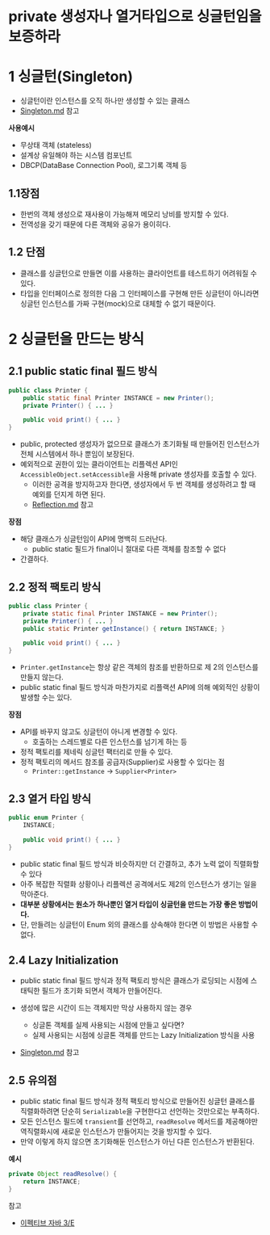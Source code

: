 # private 생성자나 열거타입으로 싱글턴임을 보증하라



# 1 싱글턴(Singleton)

* 싱글턴이란 인스턴스를 오직 하나만 생성할 수 있는 클래스
* [Singleton.md](../../../../Design-Pattern/Singleton/Singleton.md) 참고



**사용예시**

- 무상태 객체 (stateless)
- 설계상 유일해야 하는 시스템 컴포넌트
- DBCP(DataBase Connection Pool), 로그기록 객체 등



## 1.1장점

* 한번의 객체 생성으로 재사용이 가능해져 메모리 낭비를 방지할 수 있다.
* 전역성을 갖기 때문에 다른 객체와 공유가 용이히다.



## 1.2 단점

* 클래스를 싱글턴으로 만들면 이를 사용하는 클라이언트를 테스트하기 어려워질 수 있다. 
* 타입을 인터페이스로 정의한 다음 그 인터페이스를 구현해 만든 싱글턴이 아니라면 싱글턴 인스턴스를 가짜 구현(mock)으로 대체할 수 없기 때문이다.



# 2 싱글턴을 만드는 방식



## 2.1 public static final 필드 방식

```java
public class Printer {
    public static final Printer INSTANCE = new Printer();
    private Printer() { ... }

    public void print() { ... }
}
```

* public, protected 생성자가 없으므로 클래스가 초기화될 때 만들어진 인스턴스가 전체 시스템에서 하나 뿐임이 보장된다.
* 예외적으로 권한이 있는 클라이언트는 리플렉션 API인 `AccessibleObject.setAccessible`을 사용해 private 생성자를 호출할 수 있다. 
  * 이러한 공격을 방지하고자 한다면, 생성자에서 두 번 객체를 생성하려고 할 때 예외를 던지게 하면 된다.
  * [Reflection.md](../../Reflection/Reflection.md) 참고

**장점**

- 해당 클래스가 싱글턴임이 API에 명백히 드러난다.
  - public static 필드가 final이니 절대로 다른 객체를 참조할 수 없다 
- 간결하다.



## 2.2 정적 팩토리 방식

```java
public class Printer {
    private static final Printer INSTANCE = new Printer();
    private Printer() { ... }
    public static Printer getInstance() { return INSTANCE; }

    public void print() { ... }
}
```

* `Printer.getInstance`는 항상 같은 객체의 참조를 반환하므로 제 2의 인스턴스를 만들지 않는다. 
* public static final 필드 방식과 마찬가지로 리플랙션 API에 의해 예외적인 상황이 발생할 수는 있다.



**장점**

- API를 바꾸지 않고도 싱글턴이 아니게 변경할 수 있다.
  - 호출하는 스레드별로 다른 인스턴스를 넘기게 하는 등
- 정적 팩토리를 제네릭 싱글턴 팩터리로 만들 수 있다.
- 정적 팩토리의 메서드 참조를 공급자(Supplier)로 사용할 수 있다는 점
  - `Printer::getInstance` -> `Supplier<Printer>`





## 2.3 열거 타입 방식

```java
public enum Printer {
    INSTANCE;

    public void print() { ... }
}
```

* public static final 필드 방식과 비슷하지만 더 간결하고, 추가 노력 없이 직렬화할 수 있다
* 아주 복잡한 직렬화 상황이나 리플렉션 공격에서도 제2의 인스턴스가 생기는 일을 막아준다. 
* **대부분 상황에서는 원소가 하나뿐인 열거 타입이 싱글턴을 만드는 가장 좋은 방법이다.** 
* 단, 만들려는 싱글턴이 Enum 외의 클래스를 상속해야 한다면 이 방법은 사용할 수 없다.



## 2.4 Lazy Initialization

* public static final 필드 방식과 정적 팩토리 방식은 클래스가 로딩되는 시점에 스태틱한 필드가 초기화 되면서 객체가 만들어진다.
* 생성에 많은 시간이 드는 객체지만 막상 사용하지 않는 경우

  * 싱글톤 객체를 실제 사용되는 시점에 만들고 싶다면?
  * 실제 사용되는 시점에 싱글톤 객체를 만드는 Lazy Initialization 방식을 사용
* [Singleton.md](../../../../Design-Pattern/Singleton/Singleton.md) 참고



## 2.5 유의점

* public static final 필드 방식과 정적 팩토리 방식으로 만들어진 싱글턴 클래스를 직렬화하려면 단순히 `Serializable`을 구현한다고 선언하는 것만으로는 부족하다.
* 모든 인스턴스 필드에 `transient`를 선언하고, `readResolve` 메서드를 제공해야만 역직렬화시에 새로운 인스턴스가 만들어지는 것을 방지할 수 있다. 
* 만약 이렇게 하지 않으면 초기화해둔 인스턴스가 아닌 다른 인스턴스가 반환된다.

**예시**

```java
private Object readResolve() {
    return INSTANCE;
}
```



참고

* [이펙티브 자바 3/E](http://www.kyobobook.co.kr/product/detailViewKor.laf?mallGb=KOR&ejkGb=KOR&barcode=9788966262281)